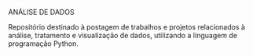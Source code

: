 ANÁLISE DE DADOS

Repositório destinado à postagem de trabalhos e projetos relacionados à análise, tratamento e visualização de dados, utilizando a linguagem de programação Python.
